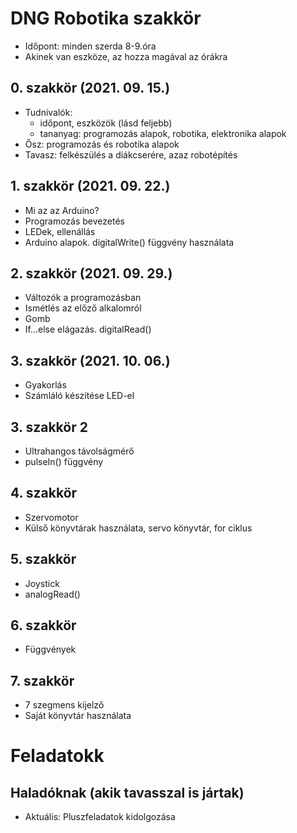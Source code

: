 # DNG Robotika szakkör
* Időpont: minden szerda 8-9.óra
* Akinek van eszköze, az hozza magával az órákra

## 0. szakkör (2021. 09. 15.)
* Tudnivalók:
  - időpont, eszközök (lásd feljebb)
  - tananyag: programozás alapok, robotika, elektronika alapok
* Ősz: programozás és robotika alapok
* Tavasz: felkészülés a diákcserére, azaz robotépítés

## 1. szakkör (2021. 09. 22.)
* Mi az az Arduino?
* Programozás bevezetés
* LEDek, ellenállás
* Arduino alapok. digitalWrite() függvény használata

## 2. szakkör (2021. 09. 29.)
* Változók a programozásban
* Ismétlés az előző alkalomról
* Gomb
* If...else elágazás. digitalRead()

## 3. szakkör (2021. 10. 06.)
* Gyakorlás
* Számláló készítése LED-el

## 3. szakkör 2
* Ultrahangos távolságmérő
* pulseIn() függvény

## 4. szakkör
* Szervomotor
* Külső könyvtárak használata, servo könyvtár, for ciklus
## 5. szakkör
* Joystick
* analogRead()
## 6. szakkör
* Függvények
## 7. szakkör
* 7 szegmens kijelző
* Saját könyvtár használata

# Feladatokk
## Haladóknak (akik tavasszal is jártak)
* Aktuális: Pluszfeladatok kidolgozása
